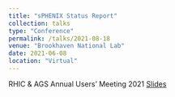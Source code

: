 ```yaml
---
title: "sPHENIX Status Report"
collection: talks
type: "Conference"
permalink: /talks/2021-08-18
venue: "Brookhaven National Lab"
date: 2021-06-08
location: "Virtual"
---
```



RHIC & AGS Annual Users’ Meeting 2021
[Slides](https://indico.bnl.gov/event/11322/contributions/49330/attachments/35125/57157/EjiroU_AUM21_v4.pdf) 
